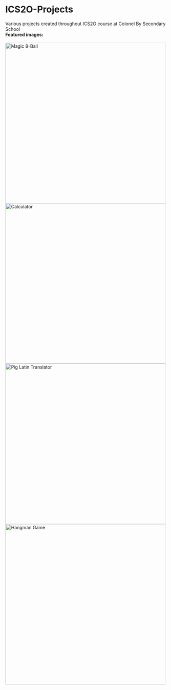 # ICS2O-Projects
Various projects created throughout ICS2O course at Colonel By Secondary School
<br>
**Featured images:**
<br><br>
<img alt="Magic 8-Ball" align="left" width="500" src="https://i.ibb.co/xhwTzWd/Magic-8-ball.png">
<img alt="Calculator" align="left" width="500" src="https://i.ibb.co/p4xV7vM/calculator.png">
<img alt="Pig Latin Translator" align="left" width="500" src="[u4011.imgbb.com](https://i.ibb.co/bJKVgc6/Screenshot-241.png)">
<img alt="Hangman Game" align="left" width="500" src="https://i.ibb.co/p4xV7vM/calculator.png">


